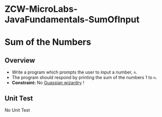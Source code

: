 # ZCW-MicroLabs-JavaFundamentals-SumOfInput

# Sum of the Numbers

## Overview
* Write a program which prompts the user to input a number, `n`.
* The program should respond by printing the sum of the numbers 1 to `n`.
* **Constraint:** No [Guassian wizardry](http://mathandmultimedia.com/2010/09/15/sum-first-n-positive-integers/) !

## Unit Test
No Unit Test
